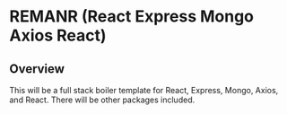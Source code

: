 # REMANR (React Express Mongo Axios React)

## Overview

This will be a full stack boiler template for React, Express, Mongo, Axios, and React. There will be other packages included. 